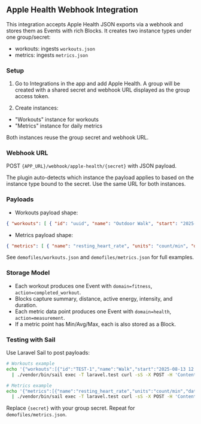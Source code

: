 ## Apple Health Webhook Integration

This integration accepts Apple Health JSON exports via a webhook and stores them as Events with rich Blocks. It creates two instance types under one group/secret:

- workouts: ingests `workouts.json`
- metrics: ingests `metrics.json`

### Setup

1) Go to Integrations in the app and add Apple Health. A group will be created with a shared secret and webhook URL displayed as the group access token.

2) Create instances:
- "Workouts" instance for workouts
- "Metrics" instance for daily metrics

Both instances reuse the group secret and webhook URL.

### Webhook URL

POST `{APP_URL}/webhook/apple-health/{secret}` with JSON payload.

The plugin auto-detects which instance the payload applies to based on the instance type bound to the secret. Use the same URL for both instances.

### Payloads

- Workouts payload shape:
```json
{ "workouts": [ { "id": "uuid", "name": "Outdoor Walk", "start": "2025-08-13 19:37:47 +0100", "end": "2025-08-13 19:56:37 +0100", "duration": 1130.08, "distance": { "qty": 1.82, "units": "km" }, "activeEnergyBurned": { "qty": 77.31, "units": "kcal" }, "intensity": { "qty": 4.33, "units": "kcal/hr·kg" }, "location": "Outdoor" } ] }
```

- Metrics payload shape:
```json
{ "metrics": [ { "name": "resting_heart_rate", "units": "count/min", "data": [ { "date": "2025-08-12 00:00:00 +0100", "qty": 79 } ] } ] }
```

See `demofiles/workouts.json` and `demofiles/metrics.json` for full examples.

### Storage Model

- Each workout produces one Event with `domain=fitness`, `action=completed_workout`.
- Blocks capture summary, distance, active energy, intensity, and duration.
- Each metric data point produces one Event with `domain=health`, `action=measurement`.
- If a metric point has Min/Avg/Max, each is also stored as a Block.

### Testing with Sail

Use Laravel Sail to post payloads:
```bash
# Workouts example
echo '{"workouts":[{"id":"TEST-1","name":"Walk","start":"2025-08-13 12:12:00 +0100","end":"2025-08-13 12:28:00 +0100","duration":960,"distance":{"qty":1.8,"units":"km"},"activeEnergyBurned":{"qty":59.2,"units":"kcal"},"intensity":{"qty":4.3,"units":"kcal/hr·kg"}}]}' \
  | ./vendor/bin/sail exec -T laravel.test curl -sS -X POST -H 'Content-Type: application/json' --data @- http://localhost/webhook/apple-health/{secret}

# Metrics example
echo '{"metrics":[{"name":"resting_heart_rate","units":"count/min","data":[{"date":"2025-08-12 00:00:00 +0100","qty":79}]}]}' \
  | ./vendor/bin/sail exec -T laravel.test curl -sS -X POST -H 'Content-Type: application/json' --data @- http://localhost/webhook/apple-health/{secret}
```

Replace `{secret}` with your group secret. Repeat for `demofiles/metrics.json`.


